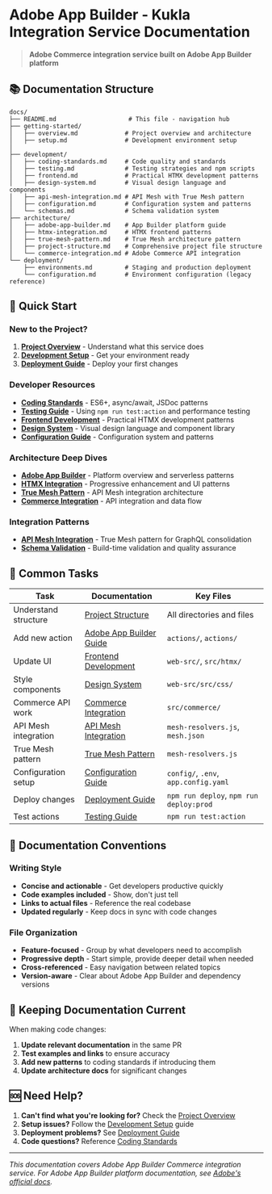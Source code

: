 # Adobe App Builder - Kukla Integration Service Documentation

> **Adobe Commerce integration service built on Adobe App Builder platform**

## 📚 Documentation Structure

```text
docs/
├── README.md                    # This file - navigation hub
├── getting-started/
│   ├── overview.md             # Project overview and architecture
│   ├── setup.md                # Development environment setup
│
├── development/
│   ├── coding-standards.md     # Code quality and standards
│   ├── testing.md              # Testing strategies and npm scripts
│   ├── frontend.md             # Practical HTMX development patterns
│   ├── design-system.md        # Visual design language and components
│   ├── api-mesh-integration.md # API Mesh with True Mesh pattern
│   ├── configuration.md        # Configuration system and patterns
│   └── schemas.md              # Schema validation system
├── architecture/
│   ├── adobe-app-builder.md    # App Builder platform guide
│   ├── htmx-integration.md     # HTMX frontend patterns
│   ├── true-mesh-pattern.md    # True Mesh architecture pattern
│   ├── project-structure.md    # Comprehensive project file structure
│   └── commerce-integration.md # Adobe Commerce API integration
└── deployment/
    ├── environments.md         # Staging and production deployment
    └── configuration.md        # Environment configuration (legacy reference)
```

## 🚀 Quick Start

### New to the Project?

1. **[Project Overview](getting-started/overview.md)** - Understand what this service does
2. **[Development Setup](getting-started/setup.md)** - Get your environment ready
3. **[Deployment Guide](deployment/environments.md)** - Deploy your first changes

### Developer Resources

- **[Coding Standards](development/coding-standards.md)** - ES6+, async/await, JSDoc patterns
- **[Testing Guide](development/testing.md)** - Using `npm run test:action` and performance testing
- **[Frontend Development](development/frontend.md)** - Practical HTMX development patterns
- **[Design System](development/design-system.md)** - Visual design language and component library
- **[Configuration Guide](development/configuration.md)** - Configuration system and patterns

### Architecture Deep Dives

- **[Adobe App Builder](architecture/adobe-app-builder.md)** - Platform overview and serverless patterns
- **[HTMX Integration](architecture/htmx-integration.md)** - Progressive enhancement and UI patterns
- **[True Mesh Pattern](architecture/true-mesh-pattern.md)** - API Mesh integration architecture
- **[Commerce Integration](architecture/commerce-integration.md)** - API integration and data flow

### Integration Patterns

- **[API Mesh Integration](development/api-mesh-integration.md)** - True Mesh pattern for GraphQL consolidation
- **[Schema Validation](development/schemas.md)** - Build-time validation and quality assurance

## 🎯 Common Tasks

| Task                  | Documentation                                                        | Key Files                               |
| --------------------- | -------------------------------------------------------------------- | --------------------------------------- |
| Understand structure  | [Project Structure](architecture/project-structure.md)              | All directories and files               |
| Add new action        | [Adobe App Builder Guide](architecture/adobe-app-builder.md)        | `actions/`, `actions/` |
| Update UI             | [Frontend Development](development/frontend.md)                      | `web-src/`, `src/htmx/`                 |
| Style components      | [Design System](development/design-system.md)                        | `web-src/src/css/`                      |
| Commerce API work     | [Commerce Integration](architecture/commerce-integration.md)         | `src/commerce/`                         |
| API Mesh integration  | [API Mesh Integration](development/api-mesh-integration.md)          | `mesh-resolvers.js`, `mesh.json`       |
| True Mesh pattern     | [True Mesh Pattern](architecture/true-mesh-pattern.md)              | `mesh-resolvers.js`                     |
| Configuration setup   | [Configuration Guide](development/configuration.md)                 | `config/`, `.env`, `app.config.yaml`   |
| Deploy changes        | [Deployment Guide](deployment/environments.md)                       | `npm run deploy`, `npm run deploy:prod` |
| Test actions          | [Testing Guide](development/testing.md)                              | `npm run test:action`                   |

## 📖 Documentation Conventions

### Writing Style

- **Concise and actionable** - Get developers productive quickly
- **Code examples included** - Show, don't just tell
- **Links to actual files** - Reference the real codebase
- **Updated regularly** - Keep docs in sync with code changes

### File Organization

- **Feature-focused** - Group by what developers need to accomplish
- **Progressive depth** - Start simple, provide deeper detail when needed
- **Cross-referenced** - Easy navigation between related topics
- **Version-aware** - Clear about Adobe App Builder and dependency versions

## 🔄 Keeping Documentation Current

When making code changes:

1. **Update relevant documentation** in the same PR
2. **Test examples and links** to ensure accuracy
3. **Add new patterns** to coding standards if introducing them
4. **Update architecture docs** for significant changes

## 🆘 Need Help?

1. **Can't find what you're looking for?** Check the [Project Overview](getting-started/overview.md)
2. **Setup issues?** Follow the [Development Setup](getting-started/setup.md) guide
3. **Deployment problems?** See [Deployment Guide](deployment/environments.md)
4. **Code questions?** Reference [Coding Standards](development/coding-standards.md)

---

_This documentation covers Adobe App Builder Commerce integration service. For Adobe App Builder platform documentation, see [Adobe's official docs](https://developer.adobe.com/app-builder/docs/)._
